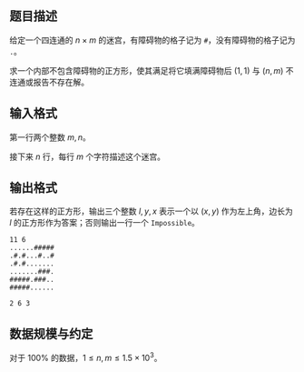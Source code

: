 ## 题目描述

给定一个四连通的 $n\times m$ 的迷宫，有障碍物的格子记为 `#`，没有障碍物的格子记为 `.`。

求一个内部不包含障碍物的正方形，使其满足将它填满障碍物后 $(1,1)$ 与 $(n,m)$ 不连通或报告不存在解。

## 输入格式

第一行两个整数 $m,n$。

接下来 $n$ 行，每行 $m$ 个字符描述这个迷宫。

## 输出格式

若存在这样的正方形，输出三个整数 $l,y,x$ 表示一个以 $(x,y)$ 作为左上角，边长为 $l$ 的正方形作为答案；否则输出一行一个 `Impossible`。

```input1
11 6
......#####
.#.#...#..#
.#.#.......
.......###.
#####.###..
#####......
```

```output1
2 6 3
```

## 数据规模与约定

对于 $100\%$ 的数据，$1\leq n,m\leq 1.5\times 10^3$。

